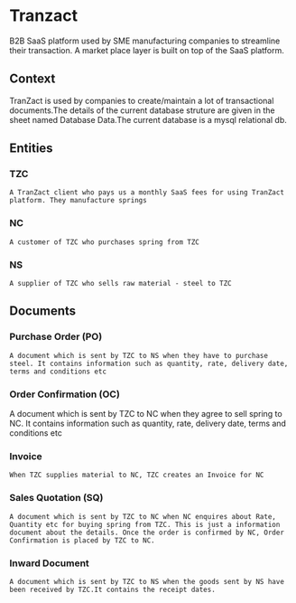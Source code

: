 # Tranzact

  B2B SaaS platform used by SME manufacturing companies to streamline their transaction. A market place layer is built on top of the SaaS platform.
	
## Context	
  TranZact is used by companies to create/maintain a lot of transactional documents.The details of the current database struture are given in the sheet named Database Data.The current database is a mysql relational db.
	
## Entities	
  ### TZC
    A TranZact client who pays us a monthly SaaS fees for using TranZact platform. They manufacture springs
  ### NC
    A customer of TZC who purchases spring from TZC
  ### NS
    A supplier of TZC who sells raw material - steel to TZC
    
    
	
## Documents
  ### Purchase Order (PO)
    A document which is sent by TZC to NS when they have to purchase steel. It contains information such as quantity, rate, delivery date, terms and conditions etc
  ### Order Confirmation (OC)
   A document which is sent by TZC to NC when they agree to sell spring to NC. It contains information such as quantity, rate, delivery date, terms and     conditions etc
  ### Invoice
    When TZC supplies material to NC, TZC creates an Invoice for NC
  ### Sales Quotation (SQ)
    A document which is sent by TZC to NC when NC enquires about Rate, Quantity etc for buying spring from TZC. This is just a information document about the details. Once the order is confirmed by NC, Order Confirmation is placed by TZC to NC.
  ### Inward Document
    A document which is sent by TZC to NS when the goods sent by NS have been received by TZC.It contains the receipt dates.
   
